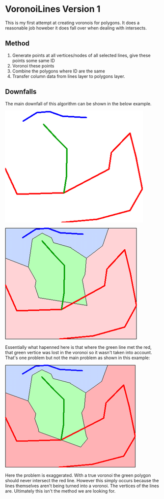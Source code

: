 # VoronoiLines Version 1

This is my first attempt at creating voronois for polygons. It does a reasonable job howeber it does fall over when dealing with intersects.

## Method

1. Generate points at all vertices/nodes of all selected lines, give these points some same ID 
2. Voronoi these points
3. Combine the polygons where ID are the same
4. Transfer column data from lines layer to polygons layer.

## Downfalls

The main downfall of this algorithm can be shown in the below example.

![V1Test](V1Test.png)

![V1Resu](V1Result.png)

Essentially what hapenned here is that where the green line met the red, that green vertice was lost in the voronoi so it wasn't taken into account. That's one problem but not the main problem as shown in this example:

![V1Resu2](V1Result_2.png)

Here the problem is exaggerated. With a true voronoi the green polygon should never intersect the red line. However this simply occurs because the lines themselves aren't being turned into a voronoi. The vertices of the lines are. Ultimately this isn't the method we are looking for.
